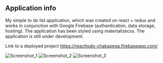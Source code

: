 ## Application info

My simple to do list application, which was created on react + redux and works in conjunction with Google Firebase (authentication, data storage, hosting). The application has been styled using materializecss. The application is still under development.

Link to a deployed project https://reacttodo-chakapega.firebaseapp.com/

![Screenshot_1](https://user-images.githubusercontent.com/46905606/64135346-2bab4300-cdf0-11e9-92d1-09de52988ee8.png)
![Screenshot_2](https://user-images.githubusercontent.com/46905606/64210957-53acac00-cead-11e9-8244-ba96b984543f.png)
![Screenshot_3](https://user-images.githubusercontent.com/46905606/64211041-940c2a00-cead-11e9-9a35-9c127ea12b3b.png)